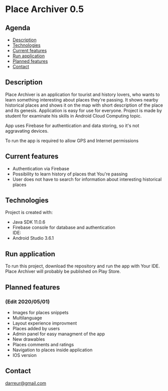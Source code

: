 # Place Archiver 0.5
## Agenda
* [Description](#description)
* [Technologies](#technologies)
* [Current features](#current-features)
* [Run application](#run-application)
* [Planned features](#planned-features)
* [Contact](#contact)
## Description
Place Archiver is an application for tourist and history lovers, who wants to learn something interesting about places they're passing. It shows nearby historical places and shows it on the map with short description of the place and its genesis. Application is easy for use for everyone. Project is made by student for examinate his skills in Android Cloud Computing topic. 

App uses Firebase for authentication and data storing, so it's not aggravating devices. 

To run the app is required to allow GPS and Internet permissions
## Current features
* Authentication via Firebase
* Possibility to learn history of places that You're passing
* User does not have to search for information about interesting historical places

## Technologies
Project is created with:
* Java SDK 11.0.6
* Firebase console for database and authentication  
IDE: 
* Android Studio 3.6.1

	
## Run application
To run this project, download the repository and run the app with Your IDE. Place Archiver will probably be published on Play Store.

## Planned features
 ### (Edit 2020/05/01)
* Images for places snippets
* Multilanguage
* Layout experience improvment
* Places added by users
* Admin panel for easy managment of the app
* New drawables
* Places comments and ratings
* Navigation to places inside application
* IOS version 
## Contact
darreur@gmail.com
